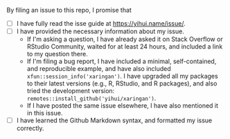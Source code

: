 By filing an issue to this repo, I promise that

- [ ] I have fully read the isse guide at https://yihui.name/issue/.
- [ ] I have provided the necessary information about my issue.
    - If I'm asking a question, I have already asked it on Stack Overflow or RStudio Community, waited for at least 24 hours, and included a link to my question there.
    - If I'm filing a bug report, I have included a minimal, self-contained, and reproducible example, and have also included `xfun::session_info('xaringan')`. I have upgraded all my packages to their latest versions (e.g., R, RStudio, and R packages), and also tried the development version: `remotes::install_github('yihui/xaringan')`.
    - If I have posted the same issue elsewhere, I have also mentioned it in this issue.
- [ ] I have learned the Github Markdown syntax, and formatted my issue correctly.

<!--
Pleaes keep the above portion in your issue and delete the portion below. Your issue will be closed if any of the above boxes is not checked. In certain (rare) cases, you may be exempted if you give a brief explanation (e.g., you are only making a suggestion for improvement). Thanks!
-->

